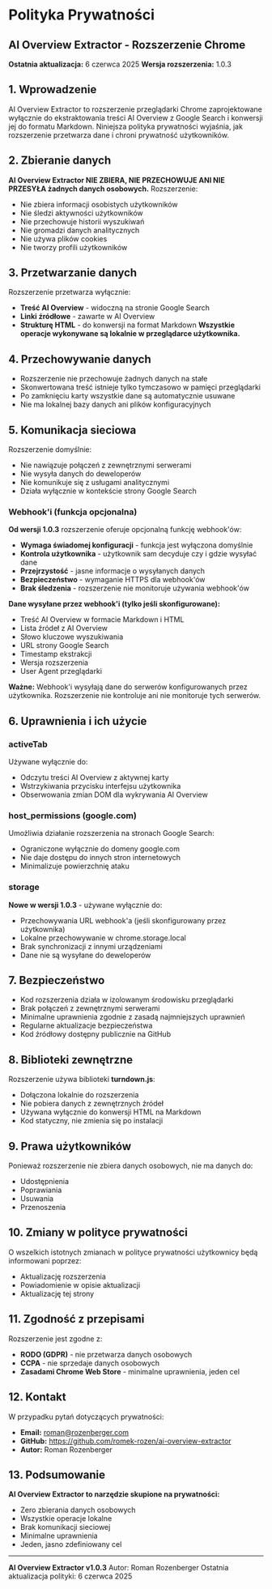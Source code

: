 # Polityka Prywatności
## AI Overview Extractor - Rozszerzenie Chrome
**Ostatnia aktualizacja:** 6 czerwca 2025 
**Wersja rozszerzenia:** 1.0.3
## 1\. Wprowadzenie
 AI Overview Extractor to rozszerzenie przeglądarki Chrome zaprojektowane wyłącznie do ekstraktowania treści AI Overview z Google Search i konwersji jej do formatu Markdown. Niniejsza polityka prywatności wyjaśnia, jak rozszerzenie przetwarza dane i chroni prywatność użytkowników.
## 2\. Zbieranie danych
**AI Overview Extractor NIE ZBIERA, NIE PRZECHOWUJE ANI NIE PRZESYŁA żadnych danych osobowych.** 
Rozszerzenie:
* Nie zbiera informacji osobistych użytkowników
* Nie śledzi aktywności użytkowników
* Nie przechowuje historii wyszukiwań
* Nie gromadzi danych analitycznych
* Nie używa plików cookies
* Nie tworzy profili użytkowników
## 3\. Przetwarzanie danych
Rozszerzenie przetwarza wyłącznie:
* **Treść AI Overview** \- widoczną na stronie Google Search
* **Linki źródłowe** \- zawarte w AI Overview
* **Strukturę HTML** \- do konwersji na format Markdown
**Wszystkie operacje wykonywane są lokalnie w przeglądarce użytkownika.**
## 4\. Przechowywanie danych
* Rozszerzenie nie przechowuje żadnych danych na stałe
* Skonwertowana treść istnieje tylko tymczasowo w pamięci przeglądarki
* Po zamknięciu karty wszystkie dane są automatycznie usuwane
* Nie ma lokalnej bazy danych ani plików konfiguracyjnych
## 5\. Komunikacja sieciowa
Rozszerzenie domyślnie:
* Nie nawiązuje połączeń z zewnętrznymi serwerami
* Nie wysyła danych do deweloperów
* Nie komunikuje się z usługami analitycznymi
* Działa wyłącznie w kontekście strony Google Search

### Webhook'i (funkcja opcjonalna)
**Od wersji 1.0.3** rozszerzenie oferuje opcjonalną funkcję webhook'ów:
* **Wymaga świadomej konfiguracji** - funkcja jest wyłączona domyślnie
* **Kontrola użytkownika** - użytkownik sam decyduje czy i gdzie wysyłać dane
* **Przejrzystość** - jasne informacje o wysyłanych danych
* **Bezpieczeństwo** - wymaganie HTTPS dla webhook'ów
* **Brak śledzenia** - rozszerzenie nie monitoruje używania webhook'ów

**Dane wysyłane przez webhook'i (tylko jeśli skonfigurowane):**
* Treść AI Overview w formacie Markdown i HTML
* Lista źródeł z AI Overview
* Słowo kluczowe wyszukiwania
* URL strony Google Search
* Timestamp ekstrakcji
* Wersja rozszerzenia
* User Agent przeglądarki

**Ważne:** Webhook'i wysyłają dane do serwerów konfigurowanych przez użytkownika. Rozszerzenie nie kontroluje ani nie monitoruje tych serwerów.
## 6\. Uprawnienia i ich użycie
### activeTab
Używane wyłącznie do:
* Odczytu treści AI Overview z aktywnej karty
* Wstrzykiwania przycisku interfejsu użytkownika
* Obserwowania zmian DOM dla wykrywania AI Overview
### host\_permissions (google.com)
Umożliwia działanie rozszerzenia na stronach Google Search:
* Ograniczone wyłącznie do domeny google.com
* Nie daje dostępu do innych stron internetowych
* Minimalizuje powierzchnię ataku

### storage
**Nowe w wersji 1.0.3** - używane wyłącznie do:
* Przechowywania URL webhook'a (jeśli skonfigurowany przez użytkownika)
* Lokalne przechowywanie w chrome.storage.local
* Brak synchronizacji z innymi urządzeniami
* Dane nie są wysyłane do deweloperów
## 7\. Bezpieczeństwo
* Kod rozszerzenia działa w izolowanym środowisku przeglądarki
* Brak połączeń z zewnętrznymi serwerami
* Minimalne uprawnienia zgodnie z zasadą najmniejszych uprawnień
* Regularne aktualizacje bezpieczeństwa
* Kod źródłowy dostępny publicznie na GitHub
## 8\. Biblioteki zewnętrzne
Rozszerzenie używa biblioteki **turndown.js**:
* Dołączona lokalnie do rozszerzenia
* Nie pobiera danych z zewnętrznych źródeł
* Używana wyłącznie do konwersji HTML na Markdown
* Kod statyczny, nie zmienia się po instalacji
## 9\. Prawa użytkowników
Ponieważ rozszerzenie nie zbiera danych osobowych, nie ma danych do:
* Udostępnienia
* Poprawiania
* Usuwania
* Przenoszenia
## 10\. Zmiany w polityce prywatności
 O wszelkich istotnych zmianach w polityce prywatności użytkownicy będą informowani poprzez:
* Aktualizację rozszerzenia
* Powiadomienie w opisie aktualizacji
* Aktualizację tej strony
## 11\. Zgodność z przepisami
Rozszerzenie jest zgodne z:
* **RODO (GDPR)** \- nie przetwarza danych osobowych
* **CCPA** \- nie sprzedaje danych osobowych
* **Zasadami Chrome Web Store** \- minimalne uprawnienia, jeden cel
## 12\. Kontakt
W przypadku pytań dotyczących prywatności:
* **Email:** roman@rozenberger.com
* **GitHub:** <https://github.com/romek-rozen/ai-overview-extractor>
* **Autor:** Roman Rozenberger
## 13\. Podsumowanie
**AI Overview Extractor to narzędzie skupione na prywatności:**
* Zero zbierania danych osobowych
* Wszystkie operacje lokalne
* Brak komunikacji sieciowej
* Minimalne uprawnienia
* Jeden, jasno zdefiniowany cel
---
**AI Overview Extractor v1.0.3** 
 Autor: Roman Rozenberger 
 Ostatnia aktualizacja polityki: 6 czerwca 2025
